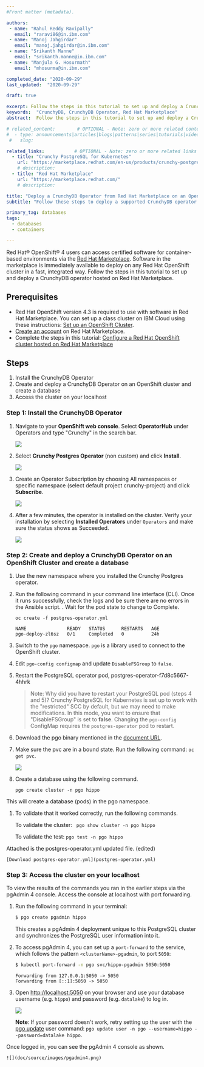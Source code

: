 ```yaml
---
#Front matter (metadata).

authors:
 - name: "Rahul Reddy Ravipally"
   email: "raravi86@in.ibm.com"
 - name: "Manoj Jahgirdar"
   email: "manoj.jahgirdar@in.ibm.com"
 - name: "Srikanth Manne"
   email: "srikanth.manne@in.ibm.com"
 - name: "Manjula G. Hosurmath"
   email: "mhosurma@in.ibm.com"

completed_date: "2020-09-29"
last_updated:  "2020-09-29"

draft: true

excerpt: Follow the steps in this tutorial to set up and deploy a CrunchyDB operator hosted on Red Hat Marketplace.
keywords:  "CrunchyDB, CrunchyDB Operator, Red Hat Marketplace"
abstract:  Follow the steps in this tutorial to set up and deploy a CrunchyDB operator hosted on Red Hat Marketplace.

# related_content:        # OPTIONAL - Note: zero or more related content
#  - type: announcements|articles|blogs|patterns|series|tutorials|videos
 #   slug:

related_links:           # OPTIONAL - Note: zero or more related links
  - title: "Crunchy PostgreSQL for Kubernetes"
    url: "https://marketplace.redhat.com/en-us/products/crunchy-postgresql-for-kubernetes"
    # description:
  - title: "Red Hat Marketplace"
    url: "https://marketplace.redhat.com/"
    # description:

title: "Deploy a CrunchyDB Operator from Red Hat Marketplace on an OpenShift cluster"
subtitle: "Follow these steps to deploy a supported CrunchyDB operator to an OpenShift cluster"

primary_tag: databases
tags:
  - databases
  - containers

---
```

Red Hat® OpenShift® 4 users can access certified software for container-based environments via the [Red Hat Marketplace](https://marketplace.redhat.com/en-us/about). Software in the marketplace is immediately available to deploy on any Red Hat OpenShift cluster in a fast, integrated way. Follow the steps in this tutorial to set up and deploy a CrunchyDB operator hosted on Red Hat Marketplace.

## Prerequisites

* Red Hat OpenShift version 4.3 is required to use with software in Red Hat Marketplace. You can set up a class cluster on IBM Cloud using these instructions: 
[Set up an OpenShift Cluster](https://cloud.ibm.com/docs/openshift?topic=openshift-getting-started).
* [Create an account](https://marketplace.redhat.com/api-security/en-us/login/landing) on Red Hat Marketplace.
* Complete the steps in this tutorial: [Configure a Red Hat OpenShift cluster hosted on Red Hat Marketplace](https://developer.ibm.com/tutorials/configure-a-red-hat-openshift-cluster-with-red-hat-marketplace)

## Steps

1. Install the CrunchyDB Operator
1. Create and deploy a CrunchyDB Operator on an OpenShift cluster and create a database
1. Access the cluster on your localhost

### Step 1: Install the CrunchyDB Operator

1. Navigate to your **OpenShift web console**. Select **OperatorHub** under Operators and type "Crunchy" in the search bar.

    ![](doc/source/images/install-operator1.png)

1. Select **Crunchy Postgres Operator** (non custom) and click **Install**.

    ![](doc/source/images/install.png)

1. Create an Operator Subscription by choosing All namespaces or specific namespace (select default project crunchy-project) and click **Subscribe**.

    ![](doc/source/images/subscribe1.png)

1. After a few minutes, the operator is installed on the cluster. Verify your installation by selecting **Installed Operators** under `Operators` and make sure the status shows as Succeeded.

    ![](doc/source/images/installed-operator.png)

### Step 2: Create and deploy a CrunchyDB Operator on an OpenShift Cluster and create a database

1. Use the new namespace where you installed the Crunchy Postgres operator.

1. Run the following command in your command line interface (CLI). Once it runs successfully, check the logs and be sure there are no errors in the Ansible script. <!--EM: Do they have to have Ansible installed?-->. Wait for the pod state to change to Complete.

    ```oc create -f postgres-operator.yml``` 

    ```oc get po
    NAME               READY   STATUS      RESTARTS   AGE
    pgo-deploy-zl6sz   0/1     Completed   0          24h
    ```

1. Switch to the `pgo` namespace. `pgo` is a library used to connect to the OpenShift cluster.

1. Edit `pgo-config configmap` and update `DisableFSGroup` to `false`.

1. Restart the PostgreSQL operator pod, postgres-operator-f7d8c5667-4hhrk

    > Note: Why did you have to restart your PostgreSQL pod (steps 4 and 5)? Crunchy PostgreSQL for Kubernetes is set up to work with the "restricted" SCC<!--EM: What is SCC?--> by default, but we may need to make modifications. In this mode, you want to ensure that "DisableFSGroup" is set to **false**. Changing the `pgo-config` ConfigMap requires the `postgres-operator` pod to restart. 

1. Download the pgo binary mentioned in the [document URL](https://access.crunchydata.com/documentation/postgres-operator/latest/quickstart/).

1. Make sure the pvc are in a bound state. Run the following command: `oc get pvc`.

    ![](doc/source/images/pvc.png)

1. Create a database using the following command.

    ``pgo create cluster -n pgo hippo``

This will create a database (pods) in the pgo namespace.

1. To validate that it worked correctly, run the following commands.
    
    To validate the cluster: ` pgo show cluster -n pgo hippo`
    
    To validate the test: `pgo test -n pgo hippo`

Attached is the postgres-operator.yml updated file. (edited) 

    [Download postgres-operator.yml](postgres-operator.yml)

### Step 3: Access the cluster on your localhost

To view the results of the commands you ran in the earlier steps via the pgAdmin 4 console<!--EM: What is pgAdmin 4 console? Is that the RH console?-->. Access the console at localhost with port forwarding.

1. Run the following command in your terminal:

    ```bash
    $ pgo create pgadmin hippo
    ```
    
    This creates a pgAdmin 4 deployment unique to this PostgreSQL cluster and synchronizes the PostgreSQL user information into it.

1. To access pgAdmin 4, you can set up a `port-forward` to the service, which follows the pattern `<clusterName>-pgadmin`, to port `5050`:

    ```bash
    $ kubectl port-forward -n pgo svc/hippo-pgadmin 5050:5050 
    ```

    ```
    Forwarding from 127.0.0.1:5050 -> 5050
    Forwarding from [::1]:5050 -> 5050
    ```

1. Open <http://localhost:5050> on your browser and use your database username (e.g. `hippo`) and password (e.g. `datalake`) to log in.

    ![](doc/source/images/login-pgo.png) 

    **Note**: If your password doesn't work, retry setting up the user with the [pgo update](https://access.crunchydata.com/documentation/postgres-operator/4.3.2/pgo-client/reference/pgo_update_user/) user command: `pgo update user -n pgo --username=hippo --password=datalake hippo`.

Once logged in, you can see the pgAdmin 4 console as shown.

    ![](doc/source/images/pgadmin4.png)
